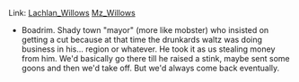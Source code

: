 Link: [Lachlan_Willows](Lachlan_Willows.md)
[Mz_Willows](Mz_Willows.md)



- Boadrim. Shady town "mayor" (more like mobster) who insisted on getting a cut because at that time the drunkards waltz was doing business in his... region or whatever. He took it as us stealing money from him. We'd basically go there till he raised a stink, maybe sent some goons and then we'd take off. But we'd always come back eventually.
